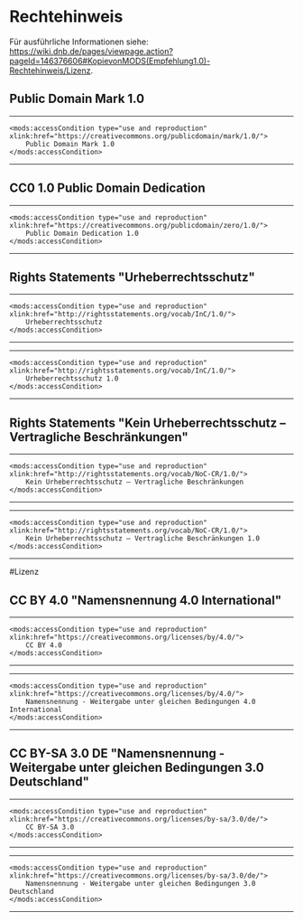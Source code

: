 # Rechtehinweis
Für ausführliche Informationen siehe: https://wiki.dnb.de/pages/viewpage.action?pageId=146376606#KopievonMODS(Empfehlung1.0)-Rechtehinweis/Lizenz. 

## Public Domain Mark 1.0
---
	<mods:accessCondition type="use and reproduction" xlink:href="https://creativecommons.org/publicdomain/mark/1.0/">
		Public Domain Mark 1.0
	</mods:accessCondition>
---
## CC0 1.0 Public Domain Dedication
---
	<mods:accessCondition type="use and reproduction" xlink:href="https://creativecommons.org/publicdomain/zero/1.0/">
		Public Domain Dedication 1.0
	</mods:accessCondition>
---
## Rights Statements "Urheberrechtsschutz"
---
	<mods:accessCondition type="use and reproduction" xlink:href="http://rightsstatements.org/vocab/InC/1.0/">
		Urheberrechtsschutz
	</mods:accessCondition>
---
---
	<mods:accessCondition type="use and reproduction" xlink:href="http://rightsstatements.org/vocab/InC/1.0/">
		Urheberrechtsschutz 1.0
	</mods:accessCondition>
---
## Rights Statements "Kein Urheberrechtsschutz – Vertragliche Beschränkungen"
---
	<mods:accessCondition type="use and reproduction" xlink:href="http://rightsstatements.org/vocab/NoC-CR/1.0/">
		Kein Urheberrechtsschutz – Vertragliche Beschränkungen
	</mods:accessCondition>
---
---
	<mods:accessCondition type="use and reproduction" xlink:href="http://rightsstatements.org/vocab/NoC-CR/1.0/">
		Kein Urheberrechtsschutz – Vertragliche Beschränkungen 1.0
	</mods:accessCondition>
---

#Lizenz
## CC BY 4.0 "Namensnennung 4.0 International"
---
	<mods:accessCondition type="use and reproduction" xlink:href="https://creativecommons.org/licenses/by/4.0/">
		CC BY 4.0
	</mods:accessCondition>
---
---
	<mods:accessCondition type="use and reproduction" xlink:href="https://creativecommons.org/licenses/by/4.0/">
		Namensnennung - Weitergabe unter gleichen Bedingungen 4.0 International
	</mods:accessCondition>
---
## CC BY-SA 3.0 DE "Namensnennung - Weitergabe unter gleichen Bedingungen 3.0 Deutschland"
---
	<mods:accessCondition type="use and reproduction" xlink:href="https://creativecommons.org/licenses/by-sa/3.0/de/">
		CC BY-SA 3.0
	</mods:accessCondition>
---
---
	<mods:accessCondition type="use and reproduction" xlink:href="https://creativecommons.org/licenses/by-sa/3.0/de/">
		Namensnennung - Weitergabe unter gleichen Bedingungen 3.0 Deutschland
	</mods:accessCondition>
---



